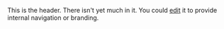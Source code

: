 This is the header. There isn't yet much in it. You could [edit](edit?page=_header) it to provide internal navigation or branding.
